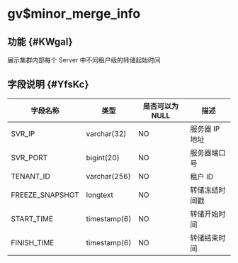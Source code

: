 gv$minor_merge_info 
========================================



功能 {#KWgal}
-----------

展示集群内部每个 Server 中不同租户级的转储起始时间

字段说明 {#YfsKc}
-------------



|    **字段名称**     |    **类型**    | **是否可以为 NULL** |  **描述**   |
|-----------------|--------------|----------------|-----------|
| SVR_IP          | varchar(32)  | NO             | 服务器 IP 地址 |
| SVR_PORT        | bigint(20)   | NO             | 服务器端口号    |
| TENANT_ID       | varchar(256) | NO             | 租户 ID     |
| FREEZE_SNAPSHOT | longtext     | NO             | 转储冻结时间戳   |
| START_TIME      | timestamp(6) | NO             | 转储开始时间    |
| FINISH_TIME     | timestamp(6) | NO             | 转储结束时间    |


